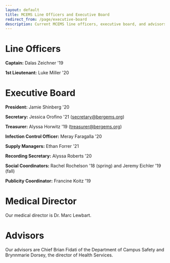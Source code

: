 ```yaml
---
layout: default
title: MCEMS Line Officers and Executive Board
redirect_from: /page/executive-board
description: Current MCEMS line officers, executive board, and advisors.
---
```


Line Officers
=============

**Captain:** Dalas Zeichner '19

**1st Lieutenant:** Luke Miller '20

Executive Board
===============

**President:** Jamie Shinberg '20

**Secretary:** Jessica Orofino '21  (secretary@bergems.org)

**Treasurer:** Alyssa Horwitz '19 (treasurer@bergems.org)

**Infection Control Officer:** Meray Faragalla '20

**Supply Managers:** Ethan Forrer '21

**Recording Secretary:** Alyssa Roberts '20

**Social Coordinators:** Rachel Rochelson '18 (spring) and Jeremy Eichler '19 (fall)

**Publicity Coordinator:** Francine Koitz '19

Medical Director
================

Our medical director is Dr. Marc Lewbart.

Advisors
========

Our advisors are Chief Brian Fidati of the Department of Campus Safety and Brynnmarie Dorsey, the director of Health Services.
